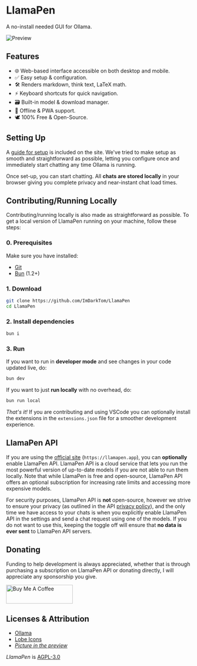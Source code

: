 # LlamaPen

A no-install needed GUI for Ollama.

![Preview](https://github.com/user-attachments/assets/5243a538-db02-4296-9baf-70f99a566b8c)

## Features

- 🌐 Web-based interface accessible on both desktop and mobile.
- ✅ Easy setup & configuration.
- 🛠️ Renders markdown, think text, LaTeX math.
- ⚡ Keyboard shortcuts for quick navigation.
- 🗃️ Built-in model & download manager.
- 🔌 Offline & PWA support.
- 🕊️ 100% Free & Open-Source.

## Setting Up

A [guide for setup](https://llamapen.app/guide) is included on the site. We've tried to make setup as smooth and straightforward as possible, letting you configure once and immediately start chatting any time Ollama is running.

Once set-up, you can start chatting. All **chats are stored locally** in your browser giving you complete privacy and near-instant chat load times.

## Contributing/Running Locally

Contributing/running locally is also made as straightforward as possible. To get a local version of LlamaPen running on your machine, follow these steps:

### 0. Prerequisites

Make sure you have installed:

- [Git](https://git-scm.com/downloads)
- [Bun](https://bun.sh/) (1.2+)

### 1. Download

```bash
git clone https://github.com/ImDarkTom/LlamaPen
cd LlamaPen
```

### 2. Install dependencies

```bash
bun i
```

### 3. Run

If you want to run in **developer mode** and see changes in your code updated live, do:

```bash
bun dev
```

If you want to just **run locally** with no overhead, do:

```bash
bun run local
```

*That's it!* If you are contributing and using VSCode you can optionally install the extensions in the `extensions.json` file for a smoother development experience.

## LlamaPen API

If you are using the [official site](https://llamapen.app/) (`https://llamapen.app`), you can **optionally** enable LlamaPen API. LlamaPen API is a cloud service that lets you run the most powerful version of up-to-date models if you are not able to run them locally. Note that while LlamaPen is free and open-source, LlamaPen API offers an optional subscription for increasing rate limits and accessing more expensive models. 

For security purposes, LlamaPen API is **not** open-source, however we strive to ensure your privacy (as outlined in the API [privacy policy](https://api.llamapen.app/privacy)), and the only time we have access to your chats is when you explicitly enable LlamaPen API in the settings and send a chat request using one of the models. If you do not want to use this, keeping the toggle off will ensure that **no data is ever sent** to LlamaPen API servers.

## Donating

Funding to help development is always appreciated, whether that is through purchasing a subscription on LlamaPen API or donating directly, I will appreciate any sponsorship you give. 

<a href="https://www.buymeacoffee.com/ImDarkTom" target="_blank"><img src="https://cdn.buymeacoffee.com/buttons/v2/default-yellow.png" alt="Buy Me A Coffee" height="51" width="181"></a>

## Licenses & Attribution

- [Ollama](https://github.com/ollama/ollama)
- [Lobe Icons](https://github.com/lobehub/lobe-icons)
- [*Picture in the preview*](https://commons.wikimedia.org/w/index.php?curid=145806133)

*LlamaPen* is [AGPL-3.0](https://github.com/ImDarkTom/LlamaPen?tab=AGPL-3.0-1-ov-file)
